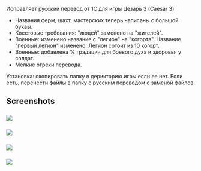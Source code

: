 Исправляет русский перевод от 1С для игры Цезарь 3 (Caesar 3)
- Названия ферм, шахт, мастерских теперь написаны с большой буквы.
- Квестовые требования: "людей" заменено на "жителей".
- Военные: изменено название с "легион" на "когорта". Название "первый легион" изменено. Легион сотоит из 10 когорт.
- Военные: добавлена % градация для боевого духа и здоровья у солдат.
- Мелкие огрехи перевода.

Установка: скопировать папку в дерикторию игры если ее нет. Если есть, перенести файлы в папку с русским переводом с заменой файлов.

## Screenshots
#####
<img src="https://i.imgur.com/mtKAWN0.jpeg" />

#####
<img src="https://i.imgur.com/snWSPcw.jpeg" />

#####
<img src="https://i.imgur.com/Dk3zkOh.jpeg" />

#####
<img src="https://i.imgur.com/NkLi6zk.jpeg" />
